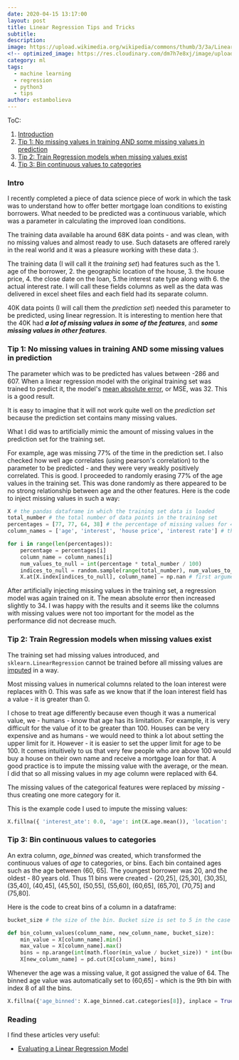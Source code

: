 ```yaml
---
date: 2020-04-15 13:17:00
layout: post
title: Linear Regression Tips and Tricks
subtitle:
description: 
image: https://upload.wikimedia.org/wikipedia/commons/thumb/3/3a/Linear_regression.svg/400px-Linear_regression.svg.png
<!-- optimized_image: https://res.cloudinary.com/dm7h7e8xj/image/upload/c_scale,w_380/v1559825288/theme17_nlndhx.jpg -->
category: ml
tags:
  - machine learning
  - regression
  - python3
  - tips
author: estambolieva
---
```


ToC:
1. [Introduction](http://katstam.com/regression-tips/#intro)
2. [Tip 1: No missing values in training AND some missing values in prediction](http://katstam.com/regression-tips/#tip-1-no-missing-values-in-training-and-some-missing-values-in-prediction)
3. [Tip 2: Train Regression models when missing values exist](http://katstam.com/regression-tips/#tip-2-train-regression-models-when-missing-values-exist)
4. [Tip 3: Bin continuous values to categories](http://katstam.com/regression-tips/#tip-3-bin-continuous-values-to-categories)

### Intro

I recently completed a piece of data science piece of work in which the task was to understand how to offer better mortgage loan conditions to existing borrowers. What needed to be predicted was a continuous variable, which was a parameter in calculating the improved loan conditions.

The training data available ha around 68K data points - and was clean, with no missing values and almost ready to use. Such datasets are offered rarely in the real world and it was a pleasure working with these data :). 

The training data (I will call it the *training set*) had features such as the 1. age of the borrower, 2. the geographic location of the house, 3. the house price, 4. the close date on the loan, 5.the interest rate type along with 6. the actual interest rate. I will call these fields columns as well as the data was delivered in excel sheet files and each field had its separate column.

40K data points (I will call them the *prediction set*) needed this parameter to be predicted, using linear regression. It is interesting to mention here that the 40K had __*a lot of missing values in some of the features*__, and __*some missing values in other features*__.


### Tip 1: No missing values in training AND some missing values in prediction

The parameter which was to be predicted has values between -286 and 607.
When a linear regression model with the original training set was trained to predict it, the model's [mean absolute error](https://en.wikipedia.org/wiki/Mean_absolute_error), or MSE, was 32. This is a good result.

It is easy to imagine that it will not work quite well on the *prediction set* because the prediction set contains many missing values. 

What I did was to artificially mimic the amount of missing values in the prediction set for the training set.

For example, age was missing 77% of the time in the prediction set. I also checked how well age correlates (using pearson's correlation) to the parameter to be predicted - and they were very weakly positively correlated. This is good. I proceeded to randomly erasing 77% of the age values in the training set. This was done randomly as there appeared to be no strong relationship between age and the other features. Here is the code to inject missing values in such a way:

```python
X # the pandas dataframe in which the training set data is loaded 
total_number # the total number of data points in the training set
percentages = [77, 77, 64, 38] # the percentage of missing values for 4 columns in the prediction set
column_names = ['age', 'interest', 'house price', 'interest rate'] # the names of the columns in X which relate to the prercentages above

for i in range(len(percentages)):
    percentage = percentages[i]
    column_name = column_names[i]
    num_values_to_null = int(percentage * total_number / 100)
    indices_to_null = random.sample(range(total_number), num_values_to_null)
    X.at[X.index[indices_to_null], column_name] = np.nan # first argument is the list of indices, and the second element is the name of the column
```

After artificially injecting missing values in the training set, a regression model was again trained on it. The mean absolute error then increased slightly to 34. I was happy with the results and it seems like the columns with missing values were not too important for the model as the performance did not decrease much.

### Tip 2: Train Regression models when missing values exist

The training set had missing values introduced, and `sklearn.LinearRegression` cannot be trained before all missing values are [imputed](https://scikit-learn.org/0.16/modules/generated/sklearn.preprocessing.Imputer.html) in a way.

Most missing values in numerical columns related to the loan interest were replaces with 0. This was safe as we know that if the loan interest field has a value - it is greater than 0. 

I chose to treat age differently because even though it was a numerical value, we - humans - know that age has its limitation. For example, it is very difficult for the value of it to be greater than 100. Houses can be very expensive and as humans - we would need to think a lot about setting the upper limit for it. However - it is easier to set the upper limit for age to be 100. It comes intuitively to us that very few people who are above 100 would buy a house on their own name and receive a mortgage loan for that. 
A good practice is to impute the missing value with the average, or the mean. I did that so all missing values in my age column were replaced with 64.  

The missing values of the categorical features were replaced by *missing* - thus creating one more category for it.

This is the example code I used to impute the missing values:

```python
X.fillna({ 'interest_ate': 0.0, 'age': int(X.age.mean()), 'location': 'missing', inplace = True})

```


### Tip 3: Bin continuous values to categories

An extra column, *age_binned* was created, which transformed the continuous values of *age* to categories, or bins. Each bin contained ages such as the age between (60, 65]. The youngest borrower was 20, and the oldest - 80 years old. Thus 11 bins were created - (20,25], (25,30], (30,35], (35,40], (40,45], (45,50], (50,55], (55,60], (60,65], (65,70], (70,75] and (75,80].

Here is the code to creat bins of a column in a dataframe:

```python
bucket_size # the size of the bin. Bucket size is set to 5 in the case of age

def bin_column_values(column_name, new_column_name, bucket_size):
    min_value = X[column_name].min()
    max_value = X[column_name].max()
    bins = np.arange(int(math.floor(min_value / bucket_size)) * int(bucket_size), int(math.ceil(max_value / bucket_size)) * int(bucket_size) + int(bucket_size), int(bucket_size))
    X[new_column_name] = pd.cut(X[column_name], bins)
```

Whenever the age was a missing value, it got assigned the value of 64. The binned age value was automatically set to (60,65] - which is the 9th bin with index 8 of all the bins. 

```python
X.fillna({'age_binned': X.age_binned.cat.categories[8]}, inplace = True)
```

### Reading

I find these articles very useful:
- [Evaluating a Linear Regression Model](https://www.ritchieng.com/machine-learning-evaluate-linear-regression-model/)
